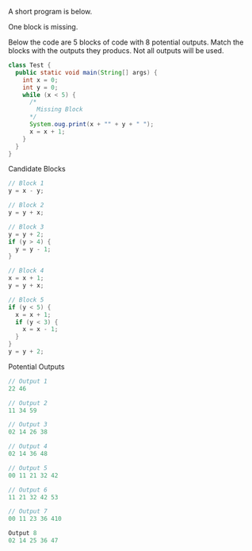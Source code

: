 A short program is below.

One block is missing.

Below the code are 5 blocks of code with 8 potential outputs. Match the blocks with the outputs they producs. Not all outputs will be used.

```Java
class Test {
  public static void main(String[] args) {
    int x = 0;
    int y = 0;
    while (x < 5) {
      /*
        Missing Block
      */
      System.oug.print(x + "" + y + " ");
      x = x + 1;
    }
  }
}
```

Candidate Blocks
```Java
// Block 1
y = x - y;

// Block 2
y = y + x;

// Block 3
y = y + 2;
if (y > 4) {
  y = y - 1;
}

// Block 4
x = x + 1;
y = y + x;

// Block 5
if (y < 5) {
  x = x + 1;
  if (y < 3) {
    x = x - 1;
  }
}
y = y + 2;
```

Potential Outputs
```Java
// Output 1
22 46

// Output 2
11 34 59

// Output 3
02 14 26 38

// Output 4
02 14 36 48

// Output 5
00 11 21 32 42

// Output 6
11 21 32 42 53

// Output 7
00 11 23 36 410

Output 8
02 14 25 36 47
```

